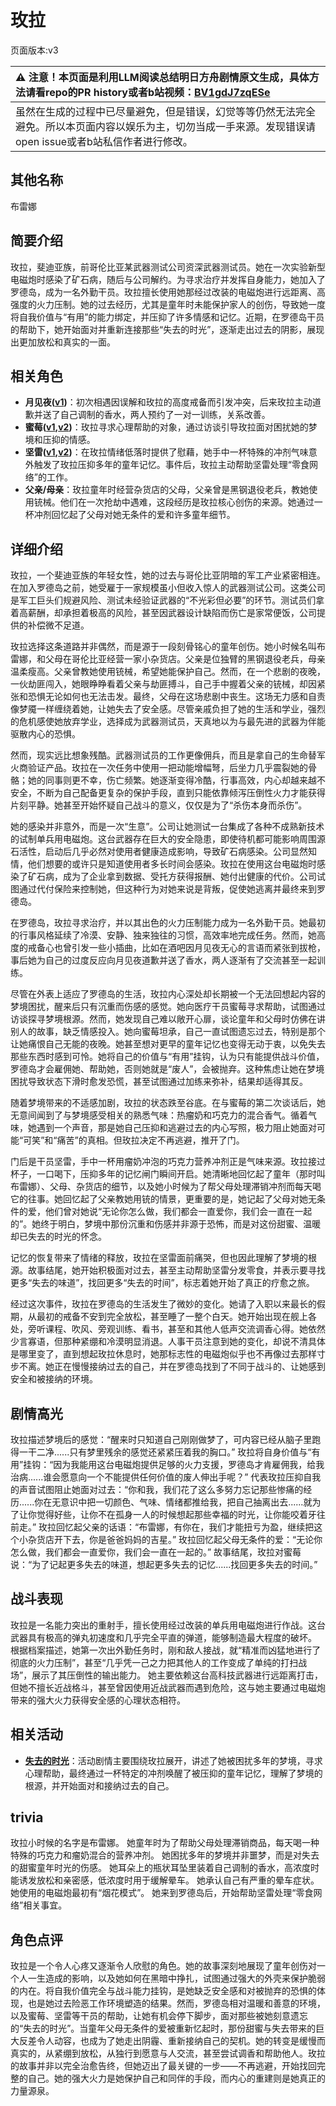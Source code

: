 # 玫拉
页面版本:v3
 

| :warning: 注意！本页面是利用LLM阅读总结明日方舟剧情原文生成，具体方法请看repo的PR history或者b站视频：[BV1gdJ7zqESe](https://www.bilibili.com/video/BV1gdJ7zqESe/)         |
|:----------------------------|
| 虽然在生成的过程中已尽量避免，但是错误，幻觉等等仍然无法完全避免。所以本页面内容以娱乐为主，切勿当成一手来源。发现错误请open issue或者b站私信作者进行修改。|



## 其他名称
布雷娜
## 简要介绍
玫拉，斐迪亚族，前哥伦比亚某武器测试公司资深武器测试员。她在一次实验新型电磁炮时感染了矿石病，随后与公司解约。为寻求治疗并发挥自身能力，她加入了罗德岛，成为一名外勤干员。玫拉擅长使用她那经过改装的电磁炮进行远距离、高强度的火力压制。她的过去经历，尤其是童年时未能保护家人的创伤，导致她一度将自我价值与“有用”的能力绑定，并压抑了许多情感和记忆。近期，在罗德岛干员的帮助下，她开始面对并重新连接那些“失去的时光”，逐渐走出过去的阴影，展现出更加放松和真实的一面。
## 相关角色
-   **月见夜([v1](../chars/char_283_midn.md))**：初次相遇因误解和玫拉的高度戒备而引发冲突，后来玫拉主动道歉并送了自己调制的香水，两人预约了一对一训练，关系改善。
-   **蜜莓([v1](../chars/char_449_glider.md),[v2](char_449_glider.md))**：玫拉寻求心理帮助的对象，通过访谈引导玫拉面对困扰她的梦境和压抑的情感。
-   **坚雷([v1](../chars/char_260_durnar.md),[v2](char_260_durnar.md))**：在玫拉情绪低落时提供了慰藉，她手中一杯特殊的冲剂气味意外触发了玫拉压抑多年的童年记忆。事件后，玫拉主动帮助坚雷处理“零食网络”的工作。
-   **父亲/母亲**：玫拉童年时经营杂货店的父母，父亲曾是黑钢退役老兵，教她使用铳械。他们在一次抢劫中遇难，这段经历是玫拉核心创伤的来源。她通过一杯冲剂回忆起了父母对她无条件的爱和许多童年细节。
## 详细介绍
玫拉，一个斐迪亚族的年轻女性，她的过去与哥伦比亚阴暗的军工产业紧密相连。在加入罗德岛之前，她受雇于一家规模虽小但收入惊人的武器测试公司。这类公司是军工巨头们规避风险、测试未经验证武器的“不光彩但必要”的环节。测试员们拿着高薪酬，却承担着极高的风险，甚至因武器设计缺陷而伤亡是家常便饭，公司提供的补偿微不足道。

玫拉选择这条道路并非偶然，而是源于一段刻骨铭心的童年创伤。她小时候名叫布雷娜，和父母在哥伦比亚经营一家小杂货店。父亲是位独臂的黑钢退役老兵，母亲温柔瘦高。父亲曾教她使用铳械，希望她能保护自己。然而，在一个悲剧的夜晚，一伙劫匪闯入，她眼睁睁看着父亲与劫匪搏斗，自己手中握着父亲的铳械，却因紧张和恐惧无论如何也无法击发。最终，父母在这场悲剧中丧生。这场无力感和自责像梦魇一样缠绕着她，让她失去了安全感。尽管亲戚负担了她的生活和学业，强烈的危机感使她放弃学业，选择成为武器测试员，天真地以为与最先进的武器为伴能驱散内心的恐惧。

然而，现实远比想象残酷。武器测试员的工作更像佣兵，而且是拿自己的生命替军火商验证产品。玫拉在一次任务中使用一把动能增幅弩，后坐力几乎震裂她的骨骼；她的同事则更不幸，伤亡频繁。她逐渐变得冷酷，行事高效，内心却越来越不安全，不断为自己配备更复杂的保护手段，直到只能依靠倾泻压倒性火力才能获得片刻平静。她甚至开始怀疑自己战斗的意义，仅仅是为了“杀伤本身而杀伤”。

她的感染并非意外，而是一次“生意”。公司让她测试一台集成了各种不成熟新技术的试制单兵用电磁炮。这台武器存在巨大的安全隐患，即使待机都可能影响周围源石活性，启动后几乎必然对使用者健康造成影响，导致矿石病感染。公司显然知情，他们想要的或许只是知道使用者多长时间会感染。玫拉在使用这台电磁炮时感染了矿石病，成为了企业拿到数据、受托方获得报酬、她付出健康的代价。公司试图通过代付保险来控制她，但这种行为对她来说是背叛，促使她逃离并最终来到罗德岛。

在罗德岛，玫拉寻求治疗，并以其出色的火力压制能力成为一名外勤干员。她最初的行事风格延续了冷漠、安静、独来独往的习惯，高效率地完成任务。然而，她高度的戒备心也曾引发一些小插曲，比如在酒吧因月见夜无心的言语而紧张到拔枪，事后她为自己的过度反应向月见夜道歉并送了香水，两人逐渐有了交流甚至一起训练。

尽管在外表上适应了罗德岛的生活，玫拉内心深处却长期被一个无法回想起内容的梦境困扰，醒来后只有沉重而伤感的感觉。她向医疗干员蜜莓寻求帮助，试图通过访谈探寻梦境根源。然而，她发现自己难以敞开心扉，谈论童年和父母时仿佛在讲别人的故事，缺乏情感投入。她向蜜莓坦承，自己一直试图遗忘过去，特别是那个让她痛恨自己无能的夜晚。她甚至想对更早的童年记忆也变得无动于衷，以免失去那些东西时感到可怜。她将自己的价值与“有用”挂钩，认为只有能提供战斗价值，罗德岛才会雇佣她、帮助她，否则她就是“废人”，会被抛弃。这种焦虑让她在梦境困扰导致状态下滑时愈发恐慌，甚至试图通过加练来弥补，结果却适得其反。

随着梦境带来的不适感加剧，玫拉的状态跌至谷底。在与蜜莓的第二次谈话后，她无意间闻到了与梦境感受相关的熟悉气味：热瘤奶和巧克力的混合香气。循着气味，她遇到一个声音，那是她自己压抑和逃避过去的内心写照，极力阻止她面对可能“可笑”和“痛苦”的真相。但玫拉决定不再逃避，推开了门。

门后是干员坚雷，手中一杯用瘤奶冲泡的巧克力营养冲剂正是气味来源。玫拉接过杯子，一口喝下，压抑多年的记忆闸门瞬间开启。她清晰地回忆起了童年（那时叫布雷娜）、父母、杂货店的细节，以及她小时候为了帮父母处理滞销冲剂而每天喝它的往事。她回忆起了父亲教她用铳的情景，更重要的是，她记起了父母对她无条件的爱，他们曾对她说“无论你怎么做，我们都会一直爱你，我们会一直在一起的”。她终于明白，梦境中那份沉重和伤感并非源于恐怖，而是对这份甜蜜、温暖却已失去的时光的怀念。

记忆的恢复带来了情绪的释放，玫拉在坚雷面前痛哭，但也因此理解了梦境的根源。故事结尾，她开始积极面对过去，甚至主动帮助坚雷分发零食，并表示要寻找更多“失去的味道”，找回更多“失去的时间”，标志着她开始了真正的疗愈之旅。

经过这次事件，玫拉在罗德岛的生活发生了微妙的变化。她请了入职以来最长的假期，从最初的戒备不安到完全放松，甚至睡了一整个白天。她开始出现在舰上各处，旁听课程、吹风、旁观训练、看书，甚至和其他人低声交流调香心得。她依然少言寡语，但那种紧绷和冷漠明显消退。人事干员注意到她的变化，却说不清具体是哪里变了，直到想起玫拉休息时，她那标志性的电磁炮似乎也不再像过去那样寸步不离。她正在慢慢接纳过去的自己，并在罗德岛找到了不同于战斗的、让她感到安全和被接纳的环境。
## 剧情高光
玫拉描述梦境后的感觉：“醒来时只知道自己刚刚做梦了，可内容已经从脑子里跑得一干二净......只有梦里残余的感觉还紧紧压着我的胸口。”
玫拉将自身价值与“有用”挂钩：“因为我能用这台电磁炮提供足够的火力支援，罗德岛才肯雇佣我，给我治病......谁会愿意向一个不能提供任何价值的废人伸出手呢？”
代表玫拉压抑自我的声音试图阻止她面对过去：“你和我，我们花了这么多努力忘记那些惨痛的经历......你在无意识中把一切颜色、气味、情绪都推给我，把自己抽离出去......就为了让你觉得好些，让你不在孤身一人的时候想起那些幸福的时光，让你能咬着牙往前走。”
玫拉回忆起父亲的话语：“布雷娜，有你在，我们才能扭亏为盈，继续把这个小杂货店开下去，你是爸爸妈妈的吉星。”
玫拉回忆起父母无条件的爱：“无论你怎么做，我们都会一直爱你，我们会一直在一起的。”
故事结尾，玫拉对蜜莓说：“为了记起更多失去的味道，想起更多失去的记忆......找回更多失去的时间。”
## 战斗表现
玫拉是一名能力突出的重射手，擅长使用经过改装的单兵用电磁炮进行作战。这台武器具有极高的弹丸初速度和几乎完全平直的弹道，能够制造最大程度的破坏。
根据档案描述，她第一次出外勤任务时，刚和敌人接战，就“精准而凶猛地进行了彻底的火力压制”，甚至“几乎凭一己之力把其他人的工作变成了单纯的打扫战场”，展示了其压倒性的输出能力。
她主要依赖这台高科技武器进行远距离打击，但她不擅长近战格斗，甚至曾因使用近战武器而遇到危险，这与她主要通过电磁炮带来的强大火力获得安全感的心理状态相符。
## 相关活动
-   **[失去的时光](../stories/story_melnte_set_1.md)**：活动剧情主要围绕玫拉展开，讲述了她被困扰多年的梦境，寻求心理帮助，最终通过一杯特定的冲剂唤醒了被压抑的童年记忆，理解了梦境的根源，并开始面对和接纳过去的自己。
## trivia
玫拉小时候的名字是布雷娜。
她童年时为了帮助父母处理滞销商品，每天喝一种特殊的巧克力和瘤奶混合的营养冲剂。
她困扰多年的梦境并非噩梦，而是对失去的甜蜜童年时光的伤感。
她耳朵上的瓶状耳坠里装着自己调制的香水，高浓度时能诱发放松和亲密感，低浓度时用于缓解晕车。
她承认自己有严重的晕车症状。
她使用的电磁炮最初有“烟花模式”。
她来到罗德岛后，开始帮助坚雷处理“零食网络”相关事宜。
## 角色点评
玫拉是一个令人心疼又逐渐令人欣慰的角色。她的故事深刻地展现了童年创伤对一个人一生造成的影响，以及她如何在黑暗中挣扎，试图通过强大的外壳来保护脆弱的内在。将自我价值完全与战斗能力挂钩，是她缺乏安全感和对被抛弃的恐惧的体现，也是她过去险恶工作环境塑造的结果。然而，罗德岛相对温暖和善意的环境，以及蜜莓、坚雷等干员的帮助，让她有机会停下脚步，面对那些被她刻意遗忘的“失去的时光”。当童年父母无条件的爱被重新忆起时，那份甜蜜与失去带来的巨大反差令人动容，也成为了她走出阴霾、重新接纳自己的契机。她的转变是缓慢而真实的，从紧绷到放松，从独行到愿意与人交流，甚至尝试调香和帮助他人。玫拉的故事并非以完全治愈告终，但她迈出了最关键的一步——不再逃避，开始找回完整的自己。她的强大火力是她保护自己和同伴的手段，而内心的重建则是她真正的力量源泉。
